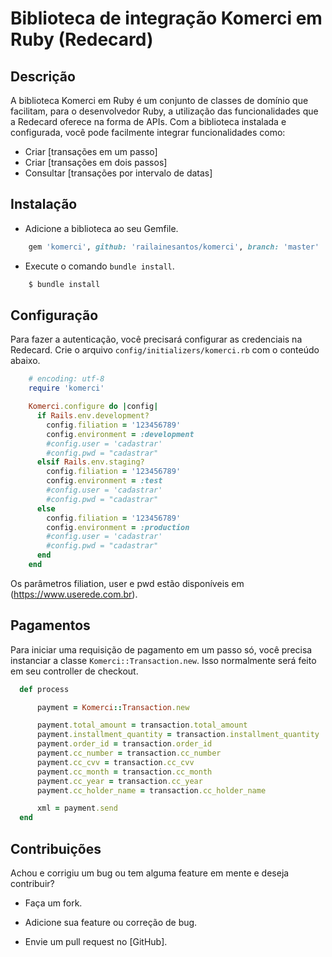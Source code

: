 # Biblioteca de integração Komerci em Ruby (Redecard)

## Descrição

A biblioteca Komerci em Ruby é um conjunto de classes de domínio que facilitam, para o desenvolvedor Ruby, a utilização das funcionalidades que a Redecard oferece na forma de APIs. Com a biblioteca instalada e configurada, você pode facilmente integrar funcionalidades como:

 - Criar [transações em um passo]
 - Criar [transações em dois passos]
 - Consultar [transações por intervalo de datas]

## Instalação

 - Adicione a biblioteca ao seu Gemfile.

```ruby
    gem 'komerci', github: 'railainesantos/komerci', branch: 'master'
```

 - Execute o comando `bundle install`.

```ruby
    $ bundle install
```

## Configuração

Para fazer a autenticação, você precisará configurar as credenciais na Redecard. Crie o arquivo `config/initializers/komerci.rb` com o conteúdo abaixo.

```ruby
    # encoding: utf-8
    require 'komerci'

    Komerci.configure do |config|
      if Rails.env.development?
        config.filiation = '123456789'
        config.environment = :development
        #config.user = 'cadastrar'
        #config.pwd = "cadastrar"
      elsif Rails.env.staging?
        config.filiation = '123456789'
        config.environment = :test
        #config.user = 'cadastrar'
        #config.pwd = "cadastrar"
      else
        config.filiation = '123456789'
        config.environment = :production
        #config.user = 'cadastrar'
        #config.pwd = "cadastrar"
      end
    end

```
Os parâmetros filiation, user e pwd estão disponíveis em (https://www.userede.com.br).


## Pagamentos

Para iniciar uma requisição de pagamento em um passo só, você precisa instanciar a classe `Komerci::Transaction.new`. Isso normalmente será feito em seu controller de checkout.

```ruby
  def process

      payment = Komerci::Transaction.new

      payment.total_amount = transaction.total_amount
      payment.installment_quantity = transaction.installment_quantity
      payment.order_id = transaction.order_id
      payment.cc_number = transaction.cc_number
      payment.cc_cvv = transaction.cc_cvv
      payment.cc_month = transaction.cc_month
      payment.cc_year = transaction.cc_year
      payment.cc_holder_name = transaction.cc_holder_name

      xml = payment.send
  end

```

## Contribuições

Achou e corrigiu um bug ou tem alguma feature em mente e deseja contribuir?

* Faça um fork.
* Adicione sua feature ou correção de bug.
* Envie um pull request no [GitHub].

  [documentação do komerci]: https://www.userede.com.br/pt-BR/Lists/Downloads/Attachments/12/2409_Manual%20Komerci%20Webservice.pdf
